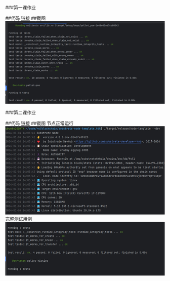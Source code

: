 ###第一课作业

##代码 
[链接](/pallets/poe/src/tests.rs)
##截图 
![网页运行截图](/pallets/poe/class_one_screenshot.png)


###第二课作业

##代码 
[链接](/pallets/kitties)
##截图 
节点正常运行
![网页运行截图](/pallets/kitties/class_two_screenshot.png)
完整测试用例
![网页运行截图](/pallets/kitties/class-two-screenshot1.png)
